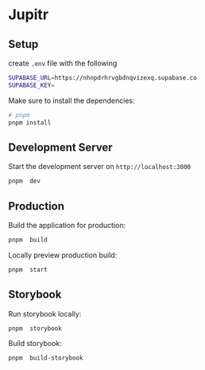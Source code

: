 # Jupitr

## Setup

create `.env` file with the following

```bash
SUPABASE_URL=https://nhnpdrhrvgbdnqvizexq.supabase.co
SUPABASE_KEY=
```

Make sure to install the dependencies:

```bash
# pnpm
pnpm install
```

## Development Server

Start the development server on `http://localhost:3000`

```bash
pnpm  dev
```

## Production

Build the application for production:

```bash
pnpm  build
```

Locally preview production build:

```bash
pnpm  start
```

## Storybook
Run storybook locally:

```bash
pnpm  storybook
```

Build storybook:
```bash
pnpm  build-storybook
```

